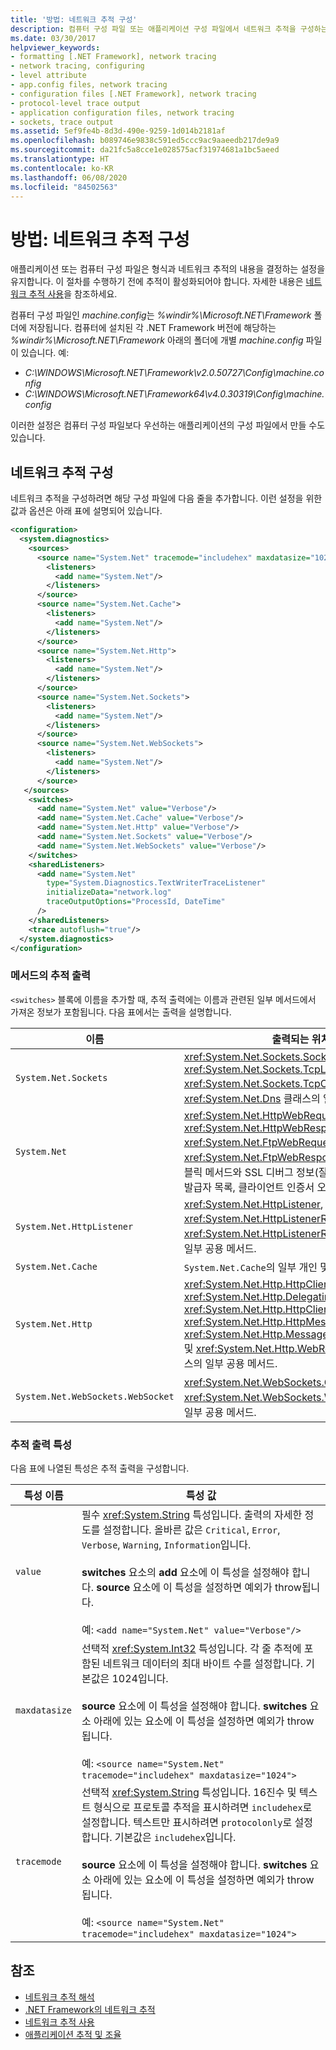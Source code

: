 ```yaml
---
title: '방법: 네트워크 추적 구성'
description: 컴퓨터 구성 파일 또는 애플리케이션 구성 파일에서 네트워크 추적을 구성하는 방법을 알아봅니다. 애플리케이션 구성 파일이 우선적으로 적용됩니다.
ms.date: 03/30/2017
helpviewer_keywords:
- formatting [.NET Framework], network tracing
- network tracing, configuring
- level attribute
- app.config files, network tracing
- configuration files [.NET Framework], network tracing
- protocol-level trace output
- application configuration files, network tracing
- sockets, trace output
ms.assetid: 5ef9fe4b-8d3d-490e-9259-1d014b2181af
ms.openlocfilehash: b089746e9838c591ed5ccc9ac9aaeedb217de9a9
ms.sourcegitcommit: da21fc5a8cce1e028575acf31974681a1bc5aeed
ms.translationtype: HT
ms.contentlocale: ko-KR
ms.lasthandoff: 06/08/2020
ms.locfileid: "84502563"
---
```

# <a name="how-to-configure-network-tracing"></a>방법: 네트워크 추적 구성

애플리케이션 또는 컴퓨터 구성 파일은 형식과 네트워크 추적의 내용을 결정하는 설정을 유지합니다. 이 절차를 수행하기 전에 추적이 활성화되어야 합니다. 자세한 내용은 [네트워크 추적 사용](enabling-network-tracing.md)을 참조하세요.

컴퓨터 구성 파일인 *machine.config*는 *%windir%\Microsoft.NET\Framework* 폴더에 저장됩니다. 컴퓨터에 설치된 각 .NET Framework 버전에 해당하는 *%windir%\Microsoft.NET\Framework* 아래의 폴더에 개별 *machine.config* 파일이 있습니다. 예:

- *C:\WINDOWS\Microsoft.NET\Framework\v2.0.50727\Config\machine.config*
- *C:\WINDOWS\Microsoft.NET\Framework64\v4.0.30319\Config\machine.config*

이러한 설정은 컴퓨터 구성 파일보다 우선하는 애플리케이션의 구성 파일에서 만들 수도 있습니다.

## <a name="configure-network-tracing"></a>네트워크 추적 구성

네트워크 추적을 구성하려면 해당 구성 파일에 다음 줄을 추가합니다. 이런 설정을 위한 값과 옵션은 아래 표에 설명되어 있습니다.

```xml
<configuration>
  <system.diagnostics>
    <sources>
      <source name="System.Net" tracemode="includehex" maxdatasize="1024">
        <listeners>
          <add name="System.Net"/>
        </listeners>
      </source>
      <source name="System.Net.Cache">
        <listeners>
          <add name="System.Net"/>
        </listeners>
      </source>
      <source name="System.Net.Http">
        <listeners>
          <add name="System.Net"/>
        </listeners>
      </source>
      <source name="System.Net.Sockets">
        <listeners>
          <add name="System.Net"/>
        </listeners>
      </source>
      <source name="System.Net.WebSockets">
        <listeners>
          <add name="System.Net"/>
        </listeners>
      </source>
   </sources>
    <switches>
      <add name="System.Net" value="Verbose"/>
      <add name="System.Net.Cache" value="Verbose"/>
      <add name="System.Net.Http" value="Verbose"/>
      <add name="System.Net.Sockets" value="Verbose"/>
      <add name="System.Net.WebSockets" value="Verbose"/>
    </switches>
    <sharedListeners>
      <add name="System.Net"
        type="System.Diagnostics.TextWriterTraceListener"
        initializeData="network.log"
        traceOutputOptions="ProcessId, DateTime"
      />
    </sharedListeners>
    <trace autoflush="true"/>
  </system.diagnostics>
</configuration>
```

### <a name="trace-output-from-methods"></a>메서드의 추적 출력

`<switches>` 블록에 이름을 추가할 때, 추적 출력에는 이름과 관련된 일부 메서드에서 가져온 정보가 포함됩니다. 다음 표에서는 출력을 설명합니다.

|이름|출력되는 위치|
|----------|-----------------|
|`System.Net.Sockets`|<xref:System.Net.Sockets.Socket>, <xref:System.Net.Sockets.TcpListener>, <xref:System.Net.Sockets.TcpClient> 및 <xref:System.Net.Dns> 클래스의 일부 퍼블릭 메서드|
|`System.Net`|<xref:System.Net.HttpWebRequest>, <xref:System.Net.HttpWebResponse>, <xref:System.Net.FtpWebRequest> 및 <xref:System.Net.FtpWebResponse> 클래스의 일부 퍼블릭 메서드와 SSL 디버그 정보(잘못된 인증서, 누락된 발급자 목록, 클라이언트 인증서 오류)|
|`System.Net.HttpListener`|<xref:System.Net.HttpListener>, <xref:System.Net.HttpListenerRequest> 및 <xref:System.Net.HttpListenerResponse> 클래스의 일부 공용 메서드.|
|`System.Net.Cache`|`System.Net.Cache`의 일부 개인 및 내부 메서드|
|`System.Net.Http`|<xref:System.Net.Http.HttpClient>, <xref:System.Net.Http.DelegatingHandler>, <xref:System.Net.Http.HttpClientHandler>, <xref:System.Net.Http.HttpMessageHandler>, <xref:System.Net.Http.MessageProcessingHandler> 및 <xref:System.Net.Http.WebRequestHandler> 클래스의 일부 공용 메서드.|
|`System.Net.WebSockets.WebSocket`|<xref:System.Net.WebSockets.ClientWebSocket> 및 <xref:System.Net.WebSockets.WebSocket> 클래스의 일부 공용 메서드.|

### <a name="trace-output-attributes"></a>추적 출력 특성

다음 표에 나열된 특성은 추적 출력을 구성합니다.

|특성 이름|특성 값|
|--------------------|---------------------|
|`value`|필수 <xref:System.String> 특성입니다. 출력의 자세한 정도를 설정합니다. 올바른 값은 `Critical`, `Error`, `Verbose`, `Warning`, `Information`입니다.<br /><br />**switches** 요소의 **add** 요소에 이 특성을 설정해야 합니다. **source** 요소에 이 특성을 설정하면 예외가 throw됩니다.<br/><br/>예: `<add name="System.Net" value="Verbose"/>`|
|`maxdatasize`|선택적 <xref:System.Int32> 특성입니다. 각 줄 추적에 포함된 네트워크 데이터의 최대 바이트 수를 설정합니다. 기본값은 1024입니다.<br /><br />**source** 요소에 이 특성을 설정해야 합니다. **switches** 요소 아래에 있는 요소에 이 특성을 설정하면 예외가 throw됩니다.<br/><br/>예: `<source name="System.Net" tracemode="includehex" maxdatasize="1024">`|
|`tracemode`|선택적 <xref:System.String> 특성입니다. 16진수 및 텍스트 형식으로 프로토콜 추적을 표시하려면 `includehex`로 설정합니다. 텍스트만 표시하려면 `protocolonly`로 설정합니다. 기본값은 `includehex`입니다.<br /><br />**source** 요소에 이 특성을 설정해야 합니다. **switches** 요소 아래에 있는 요소에 이 특성을 설정하면 예외가 throw됩니다.<br/><br/>예: `<source name="System.Net" tracemode="includehex" maxdatasize="1024">`|

## <a name="see-also"></a>참조

- [네트워크 추적 해석](interpreting-network-tracing.md)
- [.NET Framework의 네트워크 추적](network-tracing.md)
- [네트워크 추적 사용](enabling-network-tracing.md)
- [애플리케이션 추적 및 조율](../debug-trace-profile/tracing-and-instrumenting-applications.md)

